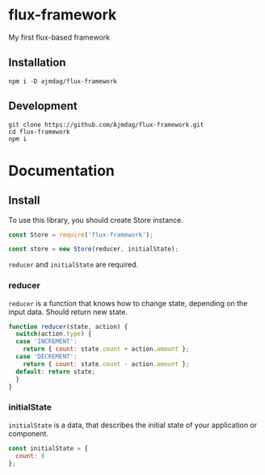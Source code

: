 # flux-framework
My first flux-based framework

## Installation

```
npm i -D ajmdag/flux-framework
```

## Development

```
git clone https://github.com/Ajmdag/flux-framework.git
cd flux-framework
npm i
```

# Documentation

## Install

To use this library, you should create Store instance.
```js
const Store = require('flux-framework');

const store = new Store(reducer, initialState);
```
`reducer` and `initialState` are required.

### reducer
`reducer` is a function that knows how to change state, depending on the input data. Should return new state.

```js
function reducer(state, action) {
  switch(action.type) {
  case 'INCREMENT':
    return { count: state.count + action.amount };
  case 'DECREMENT':
    return { count: state.count - action.amount };
  default: return state;
  }
}
```

### initialState
`initialState` is a data, that describes the initial state of your application or component.

```js
const initialState = {
  count: 0
};
```
